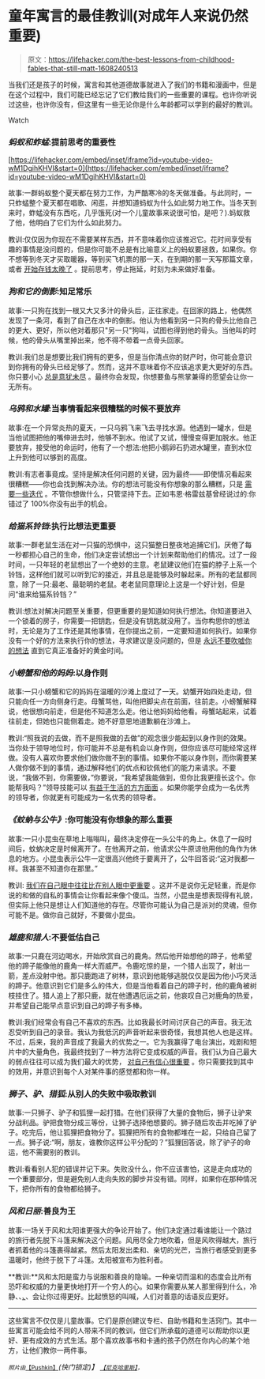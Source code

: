 # 童年寓言的最佳教训(对成年人来说仍然重要)

> 原文：<https://lifehacker.com/the-best-lessons-from-childhood-fables-that-still-matt-1608240513>

当我们还是孩子的时候，寓言和其他道德故事就进入了我们的书籍和漫画中，但是在这个过程中，我们可能已经忘记了它们教给我们的一些重要的课程。也许你听说过这些，也许你没有，但这里有一些无论你是什么年龄都可以学到的最好的教训。

Watch

### ***蚂蚁和蚱蜢*:提前思考的重要性**

 [https://lifehacker.com/embed/inset/iframe?id=youtube-video-wM1DgihKHVI&start=0](https://lifehacker.com/embed/inset/iframe?id=youtube-video-wM1DgihKHVI&start=0) 

故事:一群蚂蚁整个夏天都在努力工作，为严酷寒冷的冬天做准备。与此同时，一只蚱蜢整个夏天都在唱歌、闲逛，并想知道蚂蚁为什么如此努力地工作。当冬天到来时，蚱蜢没有东西吃，几乎饿死(对一个儿童故事来说很可怕，是吧？).蚂蚁救了他，他明白了它们为什么如此努力。

教训:仅仅因为你现在不需要某样东西，并不意味着你应该推迟它。花时间享受有趣的事情是没问题的，但是你可能不总是有比喻意义上的蚂蚁要拯救，如果你。你不想等到冬天才买取暖器，等到买飞机票的那一天，在到期的那一天写那篇文章，或者 [开始存钱太晚了](https://lifehacker.com/the-biggest-money-mistakes-to-avoid-in-your-20s-1536804874) 。提前思考，停止拖延，时刻为未来做好准备。

### ***狗和它的倒影*:知足常乐**

故事:一只狗在找到一根又大又多汁的骨头后，正往家走。在回家的路上，他偶然发现了一条河，看到了自己在水中的倒影。他认为他看到另一只狗的骨头比他自己的更大、更好，所以他对着那只"另一只"狗叫，试图也得到他的骨头。当他叫的时候，他的骨头从嘴里掉出来，他不得不带着一点骨头回家。

教训:我们总是想要比我们拥有的更多，但是当你清点你的财产时，你可能会意识到你拥有的骨头已经足够了。然而，这并不意味着你不应该追求更大更好的东西。你只要小心 [总是意犹未尽](https://lifehacker.com/stop-trying-to-keep-up-with-the-joneses-1517336447) 。最终你会发现，你想要鱼与熊掌兼得的愿望会让你一无所有。

### ***乌鸦和水罐*:当事情看起来很糟糕的时候不要放弃**

故事:在一个异常炎热的夏天，一只乌鸦飞来飞去寻找水源。他遇到一罐水，但是当他试图把他的嘴伸进去时，他够不到水。他试了又试，慢慢变得更加脱水。他正要放弃，接受他的命运时，他有了一个想法:他把小鹅卵石扔进水罐里，直到水位上升到他可以够到的高度。

教训:有志者事竟成。坚持是解决任何问题的关键，因为最终——即使情况看起来很糟糕——你也会找到解决办法。你的想法可能没有你想象的那么糟糕，只是 [需要一些迭代](https://lifehacker.com/dont-give-up-on-an-idea-because-its-bad-iterate-it-i-1588839118) 。不管你想做什么，只管坚持下去。正如韦恩·格雷兹基曾经说过的:你错过了 100%你没有出手的机会。

### ***给猫系铃铛*:执行比想法更重要**

故事:一群老鼠生活在对一只猫的恐惧中，这只猫整日整夜地追捕它们。厌倦了每一秒都担心自己的生命，他们决定尝试想出一个计划来帮助他们的情况。过了一段时间，一只年轻的老鼠想出了一个绝妙的主意。老鼠建议他们在猫的脖子上系一个铃铛，这样他们就可以听到它的接近，并且总是能够及时躲起来。所有的老鼠都同意，除了一只:最老、最聪明的老鼠。老老鼠同意理论上这是一个好计划，但是问“谁来给猫系铃铛？”

教训:想法对解决问题至关重要，但更重要的是知道如何执行想法。你知道要进入一个锁着的房子，你需要一把钥匙，但是没有钥匙就没用了。当你构思你的想法时，无论是为了工作还是其他事情，在你提出之前，一定要知道如何执行。如果你没有一个好的方法来执行你的想法，寻求建议是没问题的，但是 [永远不要吹嘘你的想法](https://lifehacker.com/shhh-keeping-quiet-may-help-you-achieve-your-goals-5921478) 直到它真正准备好的黄金时间。

### ***小螃蟹和他的妈妈*:以身作则**

故事:一只小螃蟹和它的妈妈在温暖的沙滩上度过了一天。幼蟹开始四处走动，但只能向任一方向侧身行走。母蟹骂他，叫他把脚尖点在前面，往前走。小螃蟹解释说，他很想向前走，但是他不知道怎么走。他让他妈妈给他看。母蟹站起来，试着往前走，但她也只能侧着走。她不好意思地道歉躺在沙滩上。

教训:“照我说的去做，而不是照我做的去做”的观念很少能起到以身作则的效果。当你处于领导地位时，你可能并不总是有机会以身作则，但你应该尽可能经常这样做。没有人喜欢你要求他们做你做不到的事情。如果你不能以身作则，而你需要某人做你做不到的事情，通过解释他们的优点和钦佩他们的能力来请求。不要说，“我做不到，你需要做，”你要说，“我希望我能做到，但你比我更擅长这个。你能帮我吗？”领导技能可以 [有益于生活的方方面面](https://lifehacker.com/classic-leadership-skills-you-should-apply-to-your-soci-1425624672) 。如果你能学会成为一名优秀的领导者，你就更有可能成为一名优秀的领导者。

### ***《蚊蚋与公牛》*:你可能没有你想象的那么重要**

故事:一只小昆虫在草地上嗡嗡叫，最终决定停在一头公牛的角上。休息了一段时间后，蚊蚋决定是时候离开了。在他离开之前，他请求公牛原谅他用他的角作为休息的地方。小昆虫表示公牛一定很高兴他终于要离开了，公牛回答说:“这对我都一样。我甚至不知道你在那里。”

教训: [我们在自己眼中往往比在别人眼中更重要](https://lifehacker.com/stop-caring-about-what-others-think-and-get-back-your-1493922746) 。这并不是说你无足轻重，而是你说的和做的自私的事情会让你看起来像个傻瓜。当然，小昆虫是想表现得有礼貌，但实际上他只是想让人们知道他的存在。尽管你可能认为自己是派对的灵魂，但你可能不是。做你自己就好，不要做小昆虫。

### ***雄鹿和猎人*:不要低估自己**

故事:一只鹿在河边喝水，开始欣赏自己的鹿角。然后他开始想他的蹄子，他希望他的蹄子能像他的鹿角一样大而威严。令鹿吃惊的是，一个猎人出现了，射出一箭，差点没射中他。那只鹿跑进了树林，意识到他能够逃脱仅仅是因为他小巧灵活的蹄子。他意识到它们是多么的伟大，但是当他看着自己的蹄子时，他的鹿角被树枝挂住了。猎人追上了那只鹿，就在他遭遇厄运之前，他哀叹自己对鹿角的热爱，并希望自己能早点意识到自己的蹄子有多棒。

教训:我们经常会有自己不喜欢的东西。比如我最长时间讨厌自己的声音。我无法忍受听到自己的录音。我认为我低沉的声音听起来很奇怪，我想其他人也是这样。不过，后来，我的声音成了我最大的优势之一。它为我赢得了电台演出，戏剧和短片中的大量角色，我最终找到了一种方法将它变成权威的声音。我们认为自己最大的弱点往往可以成为我们最大的优势， [对自己有信心很重要](https://lifehacker.com/how-to-build-your-confidence-and-why-it-matters-1442414831) 。你只需要找到其中的效用，并意识到每个人对某件事的感觉都和你一样。

### ***狮子、驴、猎狐*:从别人的失败中吸取教训**

故事:一只狮子、驴子和狐狸一起打猎。在他们获得了大量的食物后，狮子让驴来分战利品。驴把食物分成三等份，让狮子选择他想要的。狮子随后攻击并吃掉了驴子。吃完后，他让狐狸把食物分了。狐狸把所有的食物都堆在一起，只给自己留了一点。狮子说:“啊，朋友，谁教你这样公平分配的？”狐狸回答说，除了驴子的命运，他不需要别的教训。

教训:看看别人犯的错误并记下来。失败没什么，你不应该害怕，这是走向成功的一个重要部分，但是避免别人走向失败的脚步并没有错。同样，如果你在那种情况下，把你所有的食物都给狮子。

### ***风和日丽*:善良为王**

故事:一场关于风和太阳谁更强大的争论开始了。他们决定通过看谁能让一个路过的旅行者先脱下斗篷来解决这个问题。风用尽全力地吹着，但是风吹得越大，旅行者抓着他的斗篷裹得越紧。然后太阳发出柔和、亲切的光芒，当旅行者感受到更多温暖时，他终于脱下了斗篷。太阳被宣布为胜利者。

**教训:**风和太阳是蛮力与说服和善良的隐喻。一种亲切而温和的态度会比所有恐吓和权威的力量更快地打开一个穷人的心。如果你需要从某人那里得到什么，冷静、、[、](https://lifehacker.com/how-being-humble-kind-and-calm-will-make-your-life-ea-1561763720)、会让你过得更好。比起愤怒的叫喊，人们对善意的话语反应更好。

* * *

这些寓言不仅仅是儿童故事。它们是原创建议专栏、自助书籍和生活窍门。其中一些寓言可能会给不同的人带来不同的教训，但它们所承载的道德可以帮助你以更好、更有成效的方式生活。那个喜欢故事书和卡通的孩子仍然在你内心的某个地方，让他们教你一两件事。

<small>*照片由*</small>[<small>【Pushkin】</small>](http://www.shutterstock.com/pic.mhtml?id=187503506&src=id)*(快门锁定)】* [<small>*【尼克哈里斯】*</small>](https://www.flickr.com/photos/nickharris1/13974608130)<small>*，*</small>